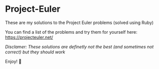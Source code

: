 # Project-Euler
These are my solutions to the Project Euler problems (solved using Ruby)

You can find a list of the problems and try them for yourself here: https://projecteuler.net/

*Disclamer: These solutions are definetly not the best (and sometimes not correct) but they should work*

Enjoy! :beers:
